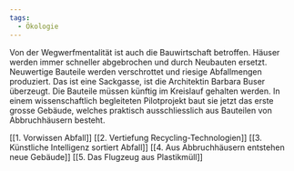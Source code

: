 ```yaml
---
tags:
  - Ökologie
---
```

 Von der Wegwerfmentalität ist auch die Bauwirtschaft betroffen. Häuser werden immer schneller abgebrochen und durch Neubauten ersetzt. Neuwertige Bauteile werden verschrottet und riesige Abfallmengen produziert. Das ist eine Sackgasse, ist die Architektin Barbara Buser überzeugt. Die Bauteile müssen künftig im Kreislauf gehalten werden. In einem wissenschaftlich begleiteten Pilotprojekt baut sie jetzt das erste grosse Gebäude, welches praktisch ausschliesslich aus Bauteilen von Abbruchhäusern besteht. 

[[1. Vorwissen Abfall]]
[[2. Vertiefung Recycling-Technologien]]
[[3. Künstliche Intelligenz sortiert Abfall]]
[[4. Aus Abbruchhäusern entstehen neue Gebäude]]
[[5. Das Flugzeug aus Plastikmüll]]